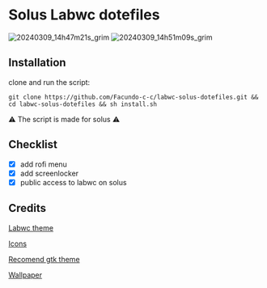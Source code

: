 <h1>Solus Labwc dotefiles</h1>


![20240309_14h47m21s_grim](https://github.com/Facundo-c-c/labwc-solus-dotefiles/assets/121110001/642ae263-d704-4adb-a108-fbd6ab06383a)
![20240309_14h51m09s_grim](https://github.com/Facundo-c-c/labwc-solus-dotefiles/assets/121110001/876e08c5-cfd3-4a0a-86d9-2eb084eb8456)



<h2>Installation</h2>

clone and run the script:

    git clone https://github.com/Facundo-c-c/labwc-solus-dotefiles.git && cd labwc-solus-dotefiles && sh install.sh
  
  ⚠️  The script is made for solus  ⚠️

<h2>Checklist</h2>

- [x] add rofi menu
- [x] add screenlocker
- [x] public access to labwc on solus 

<h2>Credits</h2>

[Labwc theme](https://github.com/nathanielevan/gruvbox-material-openbox)

[Icons](https://www.gnome-look.org/p/1340791)

[Recomend gtk theme](https://www.pling.com/p/1681313/)

[Wallpaper](https://wallhaven.cc/w/qzvpjq)
